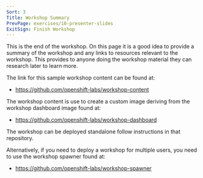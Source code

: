 ```yaml
---
Sort: 3
Title: Workshop Summary
PrevPage: exercises/10-presenter-slides
ExitSign: Finish Workshop
---
```


This is the end of the workshop. On this page it is a good idea to provide a summary of the workshop and any links to resources relevant to the workshop. This provides to anyone doing the workshop material they can research later to learn more.

The link for this sample workshop content can be found at:

* https://github.com/openshift-labs/workshop-content

The workshop content is use to create a custom image deriving from the workshop dashboard image found at:

* https://github.com/openshift-labs/workshop-dashboard

The workshop can be deployed standalone follow instructions in that repository.

Alternatively, if you need to deploy a workshop for multiple users, you need to use the workshop spawner found at:

* https://github.com/openshift-labs/workshop-spawner
